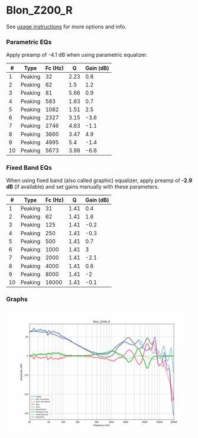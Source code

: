 # Blon_Z200_R
See [usage instructions](https://github.com/jaakkopasanen/AutoEq#usage) for more options and info.

### Parametric EQs
Apply preamp of -4.1 dB when using parametric equalizer.

|   # | Type    |   Fc (Hz) |    Q |   Gain (dB) |
|-----|---------|-----------|------|-------------|
|   1 | Peaking |        32 | 2.23 |         0.8 |
|   2 | Peaking |        62 | 1.5  |         1.2 |
|   3 | Peaking |        81 | 5.66 |         0.9 |
|   4 | Peaking |       583 | 1.63 |         0.7 |
|   5 | Peaking |      1082 | 1.51 |         2.5 |
|   6 | Peaking |      2327 | 3.15 |        -3.6 |
|   7 | Peaking |      2746 | 4.63 |        -1.1 |
|   8 | Peaking |      3660 | 3.47 |         4.9 |
|   9 | Peaking |      4995 | 5.4  |        -1.4 |
|  10 | Peaking |      5673 | 3.98 |        -6.6 |

### Fixed Band EQs
When using fixed band (also called graphic) equalizer, apply preamp of **-2.9 dB** (if available) and set gains manually with these parameters.

|   # | Type    |   Fc (Hz) |    Q |   Gain (dB) |
|-----|---------|-----------|------|-------------|
|   1 | Peaking |        31 | 1.41 |         0.4 |
|   2 | Peaking |        62 | 1.41 |         1.6 |
|   3 | Peaking |       125 | 1.41 |        -0.2 |
|   4 | Peaking |       250 | 1.41 |        -0.3 |
|   5 | Peaking |       500 | 1.41 |         0.7 |
|   6 | Peaking |      1000 | 1.41 |         3   |
|   7 | Peaking |      2000 | 1.41 |        -2.1 |
|   8 | Peaking |      4000 | 1.41 |         0.6 |
|   9 | Peaking |      8000 | 1.41 |        -2   |
|  10 | Peaking |     16000 | 1.41 |        -0.1 |

### Graphs
![](./Blon_Z200_R.png)
